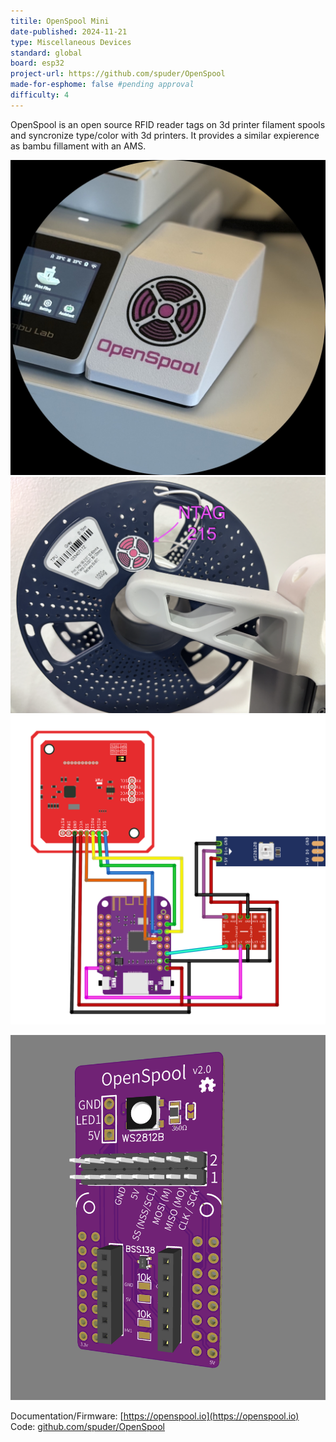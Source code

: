 ```yaml
---
titile: OpenSpool Mini
date-published: 2024-11-21
type: Miscellaneous Devices
standard: global
board: esp32
project-url: https://github.com/spuder/OpenSpool
made-for-esphome: false #pending approval
difficulty: 4
---
```


OpenSpool is an open source RFID reader tags on 3d printer filament spools and syncronize type/color with 3d printers. It provides a similar expierence as bambu fillament with an AMS.

![OpenSpool Mini](./OpenSpoolMini.jpg "OpenSpool Mini")
![NFC](./NFC3.png "NFC Tag Placement")
![Wiring Diagram](./OpenSpoolMiniWiringDiagram.png "Wiring Diagram")  

![PCB](./PCB.png "PCB")

Documentation/Firmware: [https://openspool.io](https://openspool.io)
Code: [github.com/spuder/OpenSpool](https://github.com/spuder/OpenSpool)

